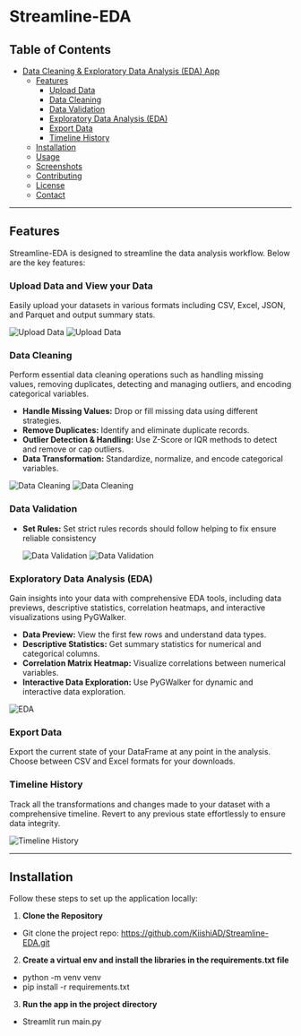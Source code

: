 # Streamline-EDA


## Table of Contents

- [Data Cleaning & Exploratory Data Analysis (EDA) App](#-data-cleaning--exploratory-data-analysis-eda-app)
  - [Features](#-features)
    - [ Upload Data](#-upload-data)
    - [Data Cleaning](#-data-cleaning)
    - [Data Validation](#-data-validation)
    - [Exploratory Data Analysis (EDA)](#-exploratory-data-analysis-eda)
    - [Export Data](#-export-data)
    - [Timeline History](#-timeline-history)
  - [Installation](#-installation)
  - [ Usage](#-usage)
  - [Screenshots](#-screenshots)
  - [Contributing](#-contributing)
  - [License](#-license)
  - [Contact](#-contact)

---

## Features

Streamline-EDA is designed to streamline the data analysis workflow. Below are the key features:

### Upload Data and View your Data

Easily upload your datasets in various formats including CSV, Excel, JSON, and Parquet and output summary stats.

![Upload Data](images/data_preview.png)
![Upload Data](images/dataset_overview.png)

### Data Cleaning

Perform essential data cleaning operations such as handling missing values, removing duplicates, detecting and managing outliers, and encoding categorical variables.

- **Handle Missing Values:** Drop or fill missing data using different strategies.
- **Remove Duplicates:** Identify and eliminate duplicate records.
- **Outlier Detection & Handling:** Use Z-Score or IQR methods to detect and remove or cap outliers.
- **Data Transformation:** Standardize, normalize, and encode categorical variables.

![Data Cleaning](images/data_cleaning_1.png)
![Data Cleaning](images/data_cleaning_2.png)

### Data Validation
- **Set Rules:** Set strict rules records should follow helping to fix ensure reliable consistency
  
  ![Data Validation](images/data_validation_1.png)
  ![Data Validation](images/data_validation_2.png)

### Exploratory Data Analysis (EDA)

Gain insights into your data with comprehensive EDA tools, including data previews, descriptive statistics, correlation heatmaps, and interactive visualizations using PyGWalker.

- **Data Preview:** View the first few rows and understand data types.
- **Descriptive Statistics:** Get summary statistics for numerical and categorical columns.
- **Correlation Matrix Heatmap:** Visualize correlations between numerical variables.
- **Interactive Data Exploration:** Use PyGWalker for dynamic and interactive data exploration.

![EDA](images/eda.png)

### Export Data

Export the current state of your DataFrame at any point in the analysis. Choose between CSV and Excel formats for your downloads.


### Timeline History

Track all the transformations and changes made to your dataset with a comprehensive timeline. Revert to any previous state effortlessly to ensure data integrity.

![Timeline History](images/timeline.png)

---

## Installation

Follow these steps to set up the application locally:

1. **Clone the Repository**

- Git clone the project repo: https://github.com/KiishiAD/Streamline-EDA.git

2. **Create a virtual env and install the libraries in the requirements.txt file**
- python -m venv venv
- pip install -r requirements.txt

3. **Run the app in the project directory**
- Streamlit run main.py
